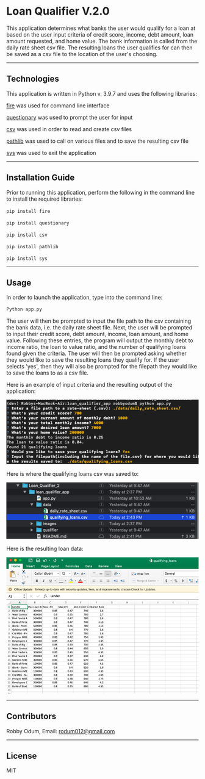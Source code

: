# Loan Qualifier V.2.0

This application determines what banks the user would qualify for a loan at based on the user input criteria of credit score, income, debt amount, loan amount requested, and home value. The bank information is called from the daily rate sheet csv file. The resulting loans the user qualifies for can then be saved as a csv file to the location of the user's choosing.

---

## Technologies

This application is written in Python v. 3.9.7 and uses the following libraries:

[fire](https://readthedocs.org/projects/python-fire/) was used for command line interface

[questionary](https://questionary.readthedocs.io/en/stable/) was used to prompt the user for input

[csv](https://docs.python.org/3/library/csv.html) was used in order to read and create csv files

[pathlib](https://docs.python.org/3/library/pathlib.html) was used to call on various files and to save the resulting csv file

[sys](https://docs.python.org/3/library/sys.html) was used to exit the application

---

## Installation Guide

Prior to running this application, perform the following in the command line to install the required libraries:

`pip install fire`

`pip install questionary`

`pip install csv`

`pip install pathlib`

`pip install sys`

---

## Usage

In order to launch the application, type into the command line:

```python 
Python app.py
```

The user will then be prompted to input the file path to the csv containing the bank data, i.e. the daily rate sheet file. Next, the user will be prompted to input their credit score, debt amount, income, loan amount, and home value. Following these entries, the program will output the monthly debt to income ratio, the loan to value ratio, and the number of qualifying loans found given the criteria. The user will then be prompted asking whether they would like to save the resulting loans they qualify for. If the user selects 'yes', then they will also be prompted for the filepath they would like to save the loans to as a csv file.

Here is an example of input criteria and the resulting output of the application:

![Output](images/loan_output.png)

Here is where the qualifying loans csv was saved to:

![Output2](images/new_csv.png)

Here is the resulting loan data:

![Output3](images/qualifying_loan_image.png)

---

## Contributors

Robby Odum, Email: rodum012@gmail.com

---

## License

MIT
